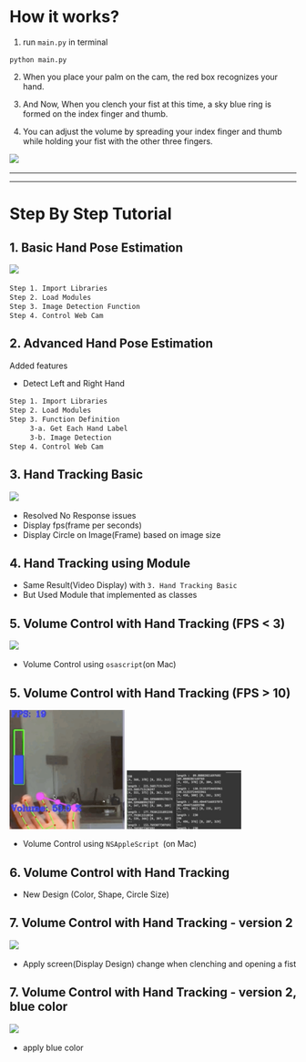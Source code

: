 # How it works?

1. run `main.py` in terminal
```
python main.py
```
2. When you place your palm on the cam, the red box recognizes your hand.

3. And Now, When you clench your fist at this time, a sky blue ring is formed on the index finger and thumb. 

4. You can adjust the volume by spreading your index finger and thumb while holding your fist with the other three fingers.

<img width="60%" src='https://github.com/sw-song/AI_Lab/blob/main/07.hand_pose_blue.gif'> 

---
---

# Step By Step Tutorial

## 1. Basic Hand Pose Estimation
<img width="40%" src='https://github.com/sw-song/AI_Lab/blob/main/01.hand_pose.gif'>

```
Step 1. Import Libraries
Step 2. Load Modules
Step 3. Image Detection Function
Step 4. Control Web Cam
```

## 2. Advanced Hand Pose Estimation
Added features
- Detect Left and Right Hand
```
Step 1. Import Libraries
Step 2. Load Modules
Step 3. Function Definition
     3-a. Get Each Hand Label
     3-b. Image Detection
Step 4. Control Web Cam
```

## 3. Hand Tracking Basic
<img width="40%" src='https://github.com/sw-song/AI_Lab/blob/main/03.hand_pose.gif'>

- Resolved No Response issues
- Display fps(frame per seconds)
- Display Circle on Image(Frame) based on image size

## 4. Hand Tracking using Module
- Same Result(Video Display) with `3. Hand Tracking Basic`
- But Used Module that implemented as classes

## 5. Volume Control with Hand Tracking (FPS < 3)
<img width="40%" src='https://github.com/sw-song/AI_Lab/blob/main/05.hand_pose.gif'>

- Volume Control using `osascript`(on Mac)


## 5. Volume Control with Hand Tracking (FPS > 10)
<img width="40%" src='https://github.com/sw-song/AI_Lab/blob/main/05.hand_pose_fps15.gif'>
<img width="40%" src='https://github.com/sw-song/AI_Lab/blob/main/05.Compare_Loop_Speed.gif'>

- Volume Control using `NSAppleScript `(on Mac)

## 6. Volume Control with Hand Tracking

- New Design (Color, Shape, Circle Size)

## 7. Volume Control with Hand Tracking - version 2
<img width="60%" src='https://github.com/sw-song/AI_Lab/blob/main/07.hand_pose.gif'> 

- Apply screen(Display Design) change when clenching and opening a fist

## 7. Volume Control with Hand Tracking - version 2, blue color
<img width="60%" src='https://github.com/sw-song/AI_Lab/blob/main/07.hand_pose_blue.gif'> 

- apply blue color
